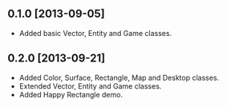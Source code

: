 ## 0.1.0 [2013-09-05]
* Added basic Vector, Entity and Game classes.

## 0.2.0 [2013-09-21]
* Added Color, Surface, Rectangle, Map and Desktop classes.
* Extended Vector, Entity and Game classes.
* Added Happy Rectangle demo.
